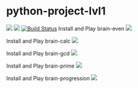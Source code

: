 # python-project-lvl1
<a href="https://codeclimate.com/github/xegrassa/python-project-lvl1/test_coverage"><img src="https://api.codeclimate.com/v1/badges/31a929a130e8dff6a5c0/test_coverage" /></a>
<a href="https://codeclimate.com/github/xegrassa/python-project-lvl1/maintainability"><img src="https://api.codeclimate.com/v1/badges/31a929a130e8dff6a5c0/maintainability" /></a>
[![Build Status](https://travis-ci.org/xegrassa/python-project-lvl1.svg?branch=master)](https://travis-ci.org/xegrassa/python-project-lvl1)
Install and Play brain-even
<a href="https://asciinema.org/a/284495" target="_blank"><img src="https://asciinema.org/a/284495.svg" /></a>

Install and Play brain-calc
<a href="https://asciinema.org/a/284494" target="_blank"><img src="https://asciinema.org/a/284494.svg" /></a>

Install and Play brain-gcd
<a href="https://asciinema.org/a/284496" target="_blank"><img src="https://asciinema.org/a/284496.svg" /></a>

Install and Play brain-prime
<a href="https://asciinema.org/a/284497" target="_blank"><img src="https://asciinema.org/a/284497.svg" /></a>

Install and Play brain-progression
<a href="https://asciinema.org/a/284498" target="_blank"><img src="https://asciinema.org/a/284498.svg" /></a>


